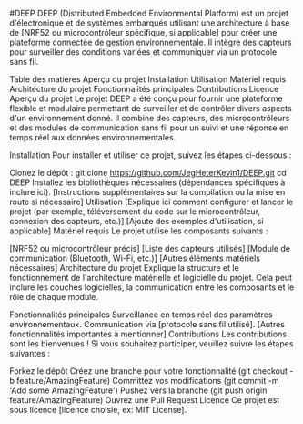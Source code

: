 #DEEP
DEEP (Distributed Embedded Environmental Platform) est un projet d'électronique et de systèmes embarqués utilisant une architecture à base de [NRF52 ou microcontrôleur spécifique, si applicable] pour créer une plateforme connectée de gestion environnementale. Il intègre des capteurs pour surveiller des conditions variées et communiquer via un protocole sans fil.

Table des matières
Aperçu du projet
Installation
Utilisation
Matériel requis
Architecture du projet
Fonctionnalités principales
Contributions
Licence
Aperçu du projet
Le projet DEEP a été conçu pour fournir une plateforme flexible et modulaire permettant de surveiller et de contrôler divers aspects d'un environnement donné. Il combine des capteurs, des microcontrôleurs et des modules de communication sans fil pour un suivi et une réponse en temps réel aux données environnementales.

Installation
Pour installer et utiliser ce projet, suivez les étapes ci-dessous :

Clonez le dépôt :
git clone https://github.com/JegHeterKevin1/DEEP.git
cd DEEP
Installez les bibliothèques nécessaires (dépendances spécifiques à inclure ici).
[Instructions supplémentaires sur la compilation ou la mise en route si nécessaire]
Utilisation
[Explique ici comment configurer et lancer le projet (par exemple, téléversement du code sur le microcontrôleur, connexion des capteurs, etc.)]
[Ajoute des exemples d'utilisation, si applicable]
Matériel requis
Le projet utilise les composants suivants :

[NRF52 ou microcontrôleur précis]
[Liste des capteurs utilisés]
[Module de communication (Bluetooth, Wi-Fi, etc.)]
[Autres éléments matériels nécessaires]
Architecture du projet
Explique la structure et le fonctionnement de l'architecture matérielle et logicielle du projet. Cela peut inclure les couches logicielles, la communication entre les composants et le rôle de chaque module.

Fonctionnalités principales
Surveillance en temps réel des paramètres environnementaux.
Communication via [protocole sans fil utilisé].
[Autres fonctionnalités importantes à mentionner]
Contributions
Les contributions sont les bienvenues ! Si vous souhaitez participer, veuillez suivre les étapes suivantes :

Forkez le dépôt
Créez une branche pour votre fonctionnalité (git checkout -b feature/AmazingFeature)
Committez vos modifications (git commit -m 'Add some AmazingFeature')
Pushez vers la branche (git push origin feature/AmazingFeature)
Ouvrez une Pull Request
Licence
Ce projet est sous licence [licence choisie, ex: MIT License].
